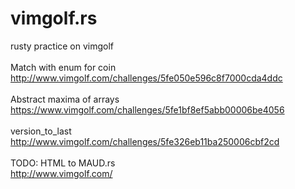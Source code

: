 # vimgolf.rs
rusty practice on vimgolf
<br>
<br>
Match with enum for coin
<br>
http://www.vimgolf.com/challenges/5fe050e596c8f7000cda4ddc
<br>
<br>
Abstract maxima of arrays
<br>
https://www.vimgolf.com/challenges/5fe1bf8ef5abb00006be4056
<br>
<br>
version_to_last
<br>
http://www.vimgolf.com/challenges/5fe326eb11ba250006cbf2cd
<br>
<br>
TODO: HTML to MAUD.rs
<br>
http://www.vimgolf.com/
<br>
